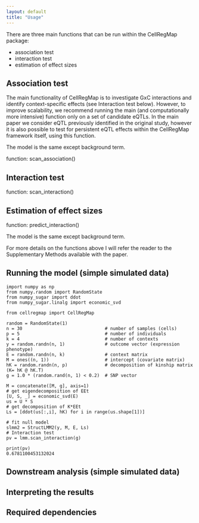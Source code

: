 ```yaml
---
layout: default
title: "Usage"
---
```


There are three main functions that can be run within the CellRegMap package:

* association test
* interaction test
* estimation of effect sizes

## Association test
The main functionality of CellRegMap is to investigate GxC interactions and identify context-specific effects (see Interaction test below). However, to improve scalability, we recommend running the main (and computationally more intensive) function only on a set of candidate eQTLs. In the main paper we consider eQTL previously identified in the original study, however it is also possible to test for persistent eQTL effects within the CellRegMap framework itself, using this function.

The model is the same except background term.

function: scan_association()

## Interaction test

function: scan_interaction()

## Estimation of effect sizes

function: predict_interaction()

The model is the same except background term.

For more details on the functions above I will refer the reader to the Supplementary Methods available with the paper.

## Running the model (simple simulated data)

    import numpy as np
    from numpy.random import RandomState
    from numpy_sugar import ddot
    from numpy_sugar.linalg import economic_svd
    
    from cellregmap import CellRegMap
    
    random = RandomState(1)
    n = 30                               # number of samples (cells)
    p = 5                                # number of individuals
    k = 4                                # number of contexts
    y = random.randn(n, 1)               # outcome vector (expression phenotype)
    E = random.randn(n, k)               # context matrix  
    M = ones((n, 1))                     # intercept (covariate matrix)
    hK = random.randn(n, p)              # decomposition of kinship matrix (K= hK @ hK.T)
    g = 1.0 * (random.rand(n, 1) < 0.2)  # SNP vector
    
    M = concatenate([M, g], axis=1)
    # get eigendecomposition of EEt
    [U, S, _] = economic_svd(E)
    us = U * S
    # get decomposition of K*EEt
    Ls = [ddot(us[:,i], hK) for i in range(us.shape[1])]
    
    # fit null model
    slmm2 = StructLMM2(y, M, E, Ls)
    # Interaction test
    pv = lmm.scan_interaction(g)
    
    print(pv)
    0.6781100453132024


## Downstream analysis (simple simulated data)

## Interpreting the results

## Required dependencies

 

